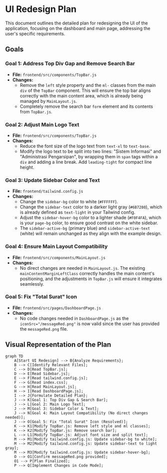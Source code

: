 # UI Redesign Plan

This document outlines the detailed plan for redesigning the UI of the application, focusing on the dashboard and main page, addressing the user's specific requirements.

## Goals

### Goal 1: Address Top Div Gap and Remove Search Bar
*   **File:** `frontend/src/components/TopBar.js`
*   **Changes:**
    *   Remove the `left` style property and the `ml-` classes from the main `div` of the `TopBar` component. This will ensure the top bar aligns correctly with the main content area, which is already being managed by `MainLayout.js`.
    *   Completely remove the search bar `form` element and its contents from `TopBar.js`.

### Goal 2: Adjust Main Logo Text
*   **File:** `frontend/src/components/TopBar.js`
*   **Changes:**
    *   Reduce the font size of the logo text from `text-xl` to `text-base`.
    *   Modify the logo text to be split into two lines: "Sistem Informasi" and "Administrasi Pengarsipan", by wrapping them in `span` tags within a `div` and adding a line break. Add `leading-tight` for compact line height.

### Goal 3: Update Sidebar Color and Text
*   **File:** `frontend/tailwind.config.js`
*   **Changes:**
    *   Change the `sidebar-bg` color to white (`#FFFFFF`).
    *   Change the `sidebar-text` color to a darker light gray (`#6B7280`), which is already defined as `text-light` in your Tailwind config.
    *   Adjust the `sidebar-hover-bg` color to a lighter shade (`#F0F4FA`), which is your `page-bg` color, to ensure good contrast on the white sidebar.
    *   The `sidebar-active-bg` (primary blue) and `sidebar-active-text` (white) will remain unchanged as they align with the example design.

### Goal 4: Ensure Main Layout Compatibility
*   **File:** `frontend/src/components/MainLayout.js`
*   **Changes:**
    *   No direct changes are needed in `MainLayout.js`. The existing `mainContentMarginLeftClass` correctly handles the main content's positioning, and the adjustments in `TopBar.js` will ensure it integrates seamlessly.

### Goal 5: Fix "Total Surat" Icon
*   **File:** `frontend/src/pages/DashboardPage.js`
*   **Changes:**
    *   No code changes needed in `DashboardPage.js` as the `iconSrc="/messageRed.png"` is now valid since the user has provided the `messageRed.png` file.

## Visual Representation of the Plan

```mermaid
graph TD
    A[Start UI Redesign] --> B{Analyze Requirements};
    B --> C[Identify Relevant Files];
    C --> D[Read TopBar.js];
    D --> E[Read Sidebar.js];
    E --> F[Read tailwind.config.js];
    F --> G[Read index.css];
    G --> H[Read MainLayout.js];
    H --> I[Read DashboardPage.js];
    I --> J{Formulate Detailed Plan};
    J --> K[Goal 1: Top Div Gap & Search Bar];
    J --> L[Goal 2: Main Logo Text];
    J --> M[Goal 3: Sidebar Color & Text];
    J --> N[Goal 4: Main Layout Compatibility (No direct changes needed)];
    J --> O[Goal 5: Fix "Total Surat" Icon (Resolved)];
    K --> K1[Modify TopBar.js: Remove left style and ml classes];
    K --> K2[Modify TopBar.js: Remove search bar];
    L --> L1[Modify TopBar.js: Adjust font size and split text];
    M --> M1[Modify tailwind.config.js: Update sidebar-bg to white];
    M --> M2[Modify tailwind.config.js: Update sidebar-text to light gray];
    M --> M3[Modify tailwind.config.js: Update sidebar-hover-bg];
    O --> O1[Confirm messageRed.png provided];
    O1 --> P[Plan Finalized];
    P --> Q[Implement Changes in Code Mode];